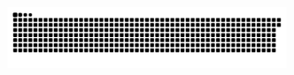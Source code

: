 <picture>
  <source media="(prefers-color-scheme: dark)" srcset="https://raw.githubusercontent.com/MarineHakobyan/MarineHakobyan/4be1e22dea0e1e684cbba1e5c0f6756e1e4a2509/github-contribution-grid-snake-dark.svg" />
  <source media="(prefers-color-scheme: light)" srcset="https://raw.githubusercontent.com/MarineHakobyan/MarineHakobyan/4be1e22dea0e1e684cbba1e5c0f6756e1e4a2509/github-contribution-grid-snake.svg" />
  <img alt="github-snake" src="https://raw.githubusercontent.com/MarineHakobyan/MarineHakobyan/4be1e22dea0e1e684cbba1e5c0f6756e1e4a2509/github-contribution-grid-snake-dark.svg" />
</picture>

